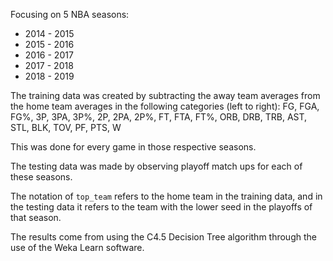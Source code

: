 Focusing on 5 NBA seasons:

* 2014 - 2015
* 2015 - 2016
* 2016 - 2017
* 2017 - 2018
* 2018 - 2019

The training data was created by subtracting the away team averages from the home team averages in the following categories (left to right):
FG, FGA, FG%, 3P, 3PA, 3P%, 2P, 2PA, 2P%, FT, FTA, FT%, ORB, DRB, TRB, AST, STL, BLK, TOV, PF, PTS, W

This was done for every game in those respective seasons.

The testing data was made by observing playoff match ups for each of these seasons.

The notation of `top_team` refers to the home team in the training data, and in the testing data it refers to the team with the lower seed in the playoffs of that season.

The results come from using the C4.5 Decision Tree algorithm through the use of the Weka Learn software.
